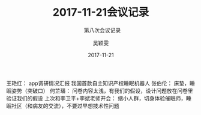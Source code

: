 ﻿---
layout:     post
title:      2017-11-21会议记录
subtitle:   第八次会议记录
date:       2017-11-21
author:     吴颖雯
header-img: img/Meeting_Record_bg.png
catalog: ture
tags:
    - Meeting
---

王艳红：
app调研情况汇报
我国首款自主知识产权睡眠机器人
张伯伦：
床垫，睡眠姿势（突破口）
何芷璠：
问卷内容太浅，有我们的假设，设计问题放在问卷里验证我们的假设
上次和李卫平+李斌老师开会：
缩小人群，切身体验催眠师，睡眠社区（和病友的交流），不要过早想技术性问题
